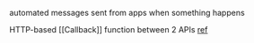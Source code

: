
automated messages sent from apps when something happens

HTTP-based [[Callback]] function between 2 APIs [ref](https://www.redhat.com/en/topics/automation/what-is-a-webhook)